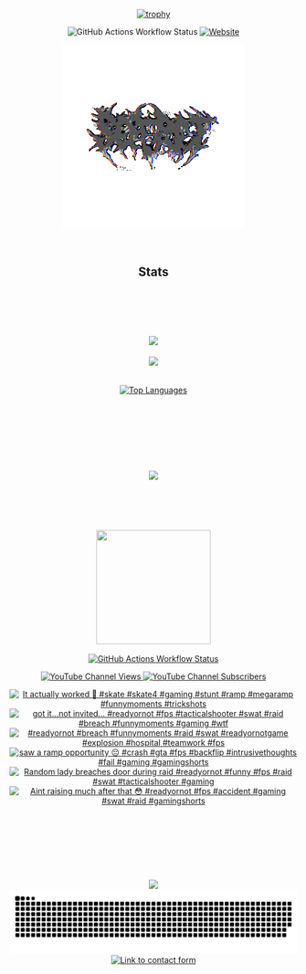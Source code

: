 [COMMENT]: <TITLE*****************************************>

<div align="center">
  <a href="https://seperet.com">
    
  [![trophy](https://github-profile-trophy.vercel.app/?username=denv3rr&column=-1&no-frame=true&no-bg=true&theme=darkhub&title=-Stars,-PullRequest,-Issues,-Reviews)](https://github.com/ryo-ma/github-profile-trophy)
    
  ![GitHub Actions Workflow Status](https://img.shields.io/github/actions/workflow/status/denv3rr/denv3rr/.github%2Fworkflows%2Fyoutube-cards.yml?logoColor=CD201F&label=connections&link=https%3A%2F%2Fyoutube.com%2F%40seperet)
  </a>
  <a href="https://seperet.com">
  ![Website](https://img.shields.io/website?url=https%3A%2F%2Fseperet.com&label=seperet.com)    
  </a>  
</div>

[COMMENT]: <LOGO*****************************************>
<div align="center">
  <a href="https://seperet.com">
    <img src=https://github.com/denv3rr/denv3rr/blob/main/IMG_4225.gif/>    
  </a>
</div>
<br></br>

[COMMENT]: <STATS*****************************************>
<div align="center">

  ## Stats
</div>

<br></br>
<br></br>

<div align="center">  
<div align="center">
  <a>
    <img src="https://github-profile-summary-cards.vercel.app/api/cards/profile-details?username=denv3rr&theme=transparent"/>
    <br></br>
    <img src="https://github-readme-streak-stats.herokuapp.com?user=denv3rr&theme=transparent&hide_border=true&properties=background&border=white"/>
    <br></br>
  </a>
</div>
  
[![Top Languages](https://github-readme-stats.vercel.app/api/top-langs/?username=denv3rr&hide_border=true&theme=transparent&layout=donut&langs_count=12)](https://github.com/denv3rr/github-readme-stats)
<br></br>
<br></br>
<br></br>
<br></br>

<img src="https://user-images.githubusercontent.com/74038190/212284100-561aa473-3905-4a80-b561-0d28506553ee.gif">
<br></br>
<br></br>
<br></br>

[COMMENT]: <YOUTUBE*****************************************>
<div align="center">
<a href="https://youtube.com/@seperet">
  <img src="https://media4.giphy.com/media/v1.Y2lkPTc5MGI3NjExYzdqdmlpbzIzdDM1Zm8wNnR5MW8wODVwY29tMnBjd2ltb292eXRkMiZlcD12MV9pbnRlcm5hbF9naWZfYnlfaWQmY3Q9cw/dyLmcrc0wk4dUCxp0K/giphy.webp" width="200" height="200">

  <div align="center">
    
   [COMMENT]: <CHECK-WORKFLOWS*****************************************>
   
  ![GitHub Actions Workflow Status](https://img.shields.io/github/actions/workflow/status/denv3rr/denv3rr/.github%2Fworkflows%2Fyoutube-cards.yml?logoColor=CD201F&label=connections&link=https%3A%2F%2Fyoutube.com%2F%40seperet)
  
    
  </div>
  
  ![YouTube Channel Views](https://img.shields.io/youtube/channel/views/UCATB-IqmpAn-2XHu6lxTVwg)
  <a href="https://youtube.com/@seperet">
  ![YouTube Channel Subscribers](https://img.shields.io/youtube/channel/subscribers/UCATB-IqmpAn-2XHu6lxTVwg?link=https%3A%2F%2Fyoutube.com%2F%40seperet)
  </a>
</a>
  
<!-- BEGIN YOUTUBE-CARDS -->
[![It actually worked 🥴 #skate #skate4 #gaming #stunt #ramp #megaramp #funnymoments #trickshots](https://ytcards.demolab.com/?id=Zm_46XzxbQo&title=It+actually+worked+%F0%9F%A5%B4+%23skate+%23skate4+%23gaming+%23stunt+%23ramp+%23megaramp+%23funnymoments+%23trickshots&lang=en&timestamp=1758525917&background_color=%230d1117&title_color=%23ffffff&stats_color=%23dedede&max_title_lines=1&width=250&border_radius=5 "It actually worked 🥴 #skate #skate4 #gaming #stunt #ramp #megaramp #funnymoments #trickshots")](https://www.youtube.com/shorts/Zm_46XzxbQo)
[![got it…not invited… #readyornot #fps #tacticalshooter #swat #raid #breach #funnymoments #gaming #wtf](https://ytcards.demolab.com/?id=Gjf1iExd1cI&title=got+it%E2%80%A6not+invited%E2%80%A6+%23readyornot+%23fps+%23tacticalshooter+%23swat+%23raid+%23breach+%23funnymoments+%23gaming+%23wtf&lang=en&timestamp=1758515328&background_color=%230d1117&title_color=%23ffffff&stats_color=%23dedede&max_title_lines=1&width=250&border_radius=5 "got it…not invited… #readyornot #fps #tacticalshooter #swat #raid #breach #funnymoments #gaming #wtf")](https://www.youtube.com/shorts/Gjf1iExd1cI)
[![#readyornot #breach #funnymoments #raid #swat #readyornotgame #explosion #hospital #teamwork #fps](https://ytcards.demolab.com/?id=CaN8hFkV7b8&title=%23readyornot+%23breach+%23funnymoments+%23raid+%23swat+%23readyornotgame+%23explosion+%23hospital+%23teamwork+%23fps&lang=en&timestamp=1758232522&background_color=%230d1117&title_color=%23ffffff&stats_color=%23dedede&max_title_lines=1&width=250&border_radius=5 "#readyornot #breach #funnymoments #raid #swat #readyornotgame #explosion #hospital #teamwork #fps")](https://www.youtube.com/shorts/CaN8hFkV7b8)
[![saw a ramp opportunity 😔 #crash #gta #fps #backflip #intrusivethoughts #fail #gaming #gamingshorts](https://ytcards.demolab.com/?id=XznxLqpgTxg&title=saw+a+ramp+opportunity+%F0%9F%98%94+%23crash+%23gta+%23fps+%23backflip+%23intrusivethoughts+%23fail+%23gaming+%23gamingshorts&lang=en&timestamp=1758136459&background_color=%230d1117&title_color=%23ffffff&stats_color=%23dedede&max_title_lines=1&width=250&border_radius=5 "saw a ramp opportunity 😔 #crash #gta #fps #backflip #intrusivethoughts #fail #gaming #gamingshorts")](https://www.youtube.com/shorts/XznxLqpgTxg)
[![Random lady breaches door during raid #readyornot #funny #fps #raid #swat #tacticalshooter #gaming](https://ytcards.demolab.com/?id=o1VU3GoWEBc&title=Random+lady+breaches+door+during+raid+%23readyornot+%23funny+%23fps+%23raid+%23swat+%23tacticalshooter+%23gaming&lang=en&timestamp=1758002682&background_color=%230d1117&title_color=%23ffffff&stats_color=%23dedede&max_title_lines=1&width=250&border_radius=5 "Random lady breaches door during raid #readyornot #funny #fps #raid #swat #tacticalshooter #gaming")](https://www.youtube.com/shorts/o1VU3GoWEBc)
[![Aint raising much after that 😳 #readyornot #fps #accident #gaming #swat #raid #gamingshorts](https://ytcards.demolab.com/?id=Jytb2-vRWKo&title=Aint+raising+much+after+that+%F0%9F%98%B3+%23readyornot+%23fps+%23accident+%23gaming+%23swat+%23raid+%23gamingshorts&lang=en&timestamp=1757980058&background_color=%230d1117&title_color=%23ffffff&stats_color=%23dedede&max_title_lines=1&width=250&border_radius=5 "Aint raising much after that 😳 #readyornot #fps #accident #gaming #swat #raid #gamingshorts")](https://www.youtube.com/shorts/Jytb2-vRWKo)
<!-- END YOUTUBE-CARDS -->
<br></br>
<br></br>
<br></br>

<img src="https://user-images.githubusercontent.com/74038190/212284100-561aa473-3905-4a80-b561-0d28506553ee.gif">
  
</div>

[COMMENT]: <SNAKE*****************************************>
  <div align="center">
    <picture>
      <source media="(prefers-color-scheme: dark)" srcset="https://raw.githubusercontent.com/platane/platane/output/github-contribution-grid-snake-dark.svg">
      <source media="(prefers-color-scheme: light)" srcset="https://raw.githubusercontent.com/platane/platane/output/github-contribution-grid-snake.svg">
      <img alt="GitHub contribution grid snake animation" src="https://raw.githubusercontent.com/platane/platane/output/github-contribution-grid-snake.svg">
    </picture>
  </div>
<div align="center">
<a href="https://seperet.com/contact"><img src="https://readme-typing-svg.demolab.com?font=Sixtyfour+Convergence&size=25&duration=3000&color=F7F7F7&center=true&width=520&height=60&lines=CLICK+HERE+TO+CONTACT" alt="Link to contact form" /></a>
</div>

[COMMENT]: <LOGOS*****************************************>
[logo1]: https://github.com/denv3rr/denv3rr/blob/main/Seperet_Slam_White.gif "Seperet.com"
[logo2]: https://github.com/denv3rr/denv3rr/blob/main/Seperet_NightVision_Slam.gif "Seperet.com"
